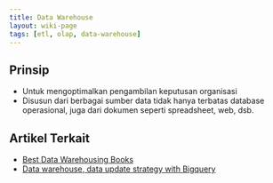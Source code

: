 ```yaml
---
title: Data Warehouse
layout: wiki-page
tags: [etl, olap, data-warehouse]
---
```


## Prinsip
- Untuk mengoptimalkan pengambilan keputusan organisasi
- Disusun dari berbagai sumber data tidak hanya terbatas database operasional, juga dari dokumen seperti spreadsheet, web, dsb.

## Artikel Terkait
- [Best Data Warehousing Books](https://solutionsreview.com/data-management/the-best-data-warehousing-books-you-should-consider-reading/)
- [Data warehouse, data update strategy with Bigquery](https://stackoverflow.com/questions/24079441/data-warehouse-data-update-strategy-with-bigquery)
